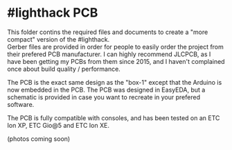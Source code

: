 # #lighthack PCB

This folder contins the required files and documents to create a "more compact" version of the #lighthack. <br />
Gerber files are provided in order for people to easily order the project from their prefered PCB manufacturer. I can highly recommend JLCPCB, as I have been getting my PCBs from them since 2015, and I haven't complained once about build quality / performance. 

The PCB is the exact same design as the "box-1" except that the Arduino is now embedded in the PCB. The PCB was designed in EasyEDA, but a schematic is provided in case you want to recreate in your prefered software. 

The PCB is fully compatible with consoles, and has been tested on an ETC Ion XP, ETC Gio@5 and ETC Ion XE. 

(photos coming soon)
